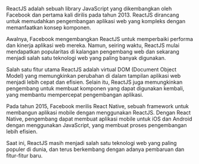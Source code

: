 

ReactJS adalah sebuah library JavaScript yang dikembangkan oleh Facebook dan pertama kali dirilis pada tahun 2013. ReactJS dirancang untuk memudahkan pengembangan aplikasi web yang kompleks dengan memanfaatkan konsep komponen. 

Awalnya, Facebook mengembangkan ReactJS untuk memperbaiki performa dan kinerja aplikasi web mereka. Namun, seiring waktu, ReactJS mulai mendapatkan popularitas di kalangan pengembang web dan sekarang menjadi salah satu teknologi web yang paling banyak digunakan.

Salah satu fitur utama ReactJS adalah virtual DOM (Document Object Model) yang memungkinkan perubahan di dalam tampilan aplikasi web menjadi lebih cepat dan efisien. Selain itu, ReactJS juga memungkinkan pengembang untuk membuat komponen yang dapat digunakan kembali, yang membantu mempercepat pengembangan aplikasi.

Pada tahun 2015, Facebook merilis React Native, sebuah framework untuk membangun aplikasi mobile dengan menggunakan ReactJS. Dengan React Native, pengembang dapat membuat aplikasi mobile untuk iOS dan Android dengan menggunakan JavaScript, yang membuat proses pengembangan lebih efisien.

Saat ini, ReactJS masih menjadi salah satu teknologi web yang paling populer di dunia, dan terus berkembang dengan adanya pembaruan dan fitur-fitur baru.
